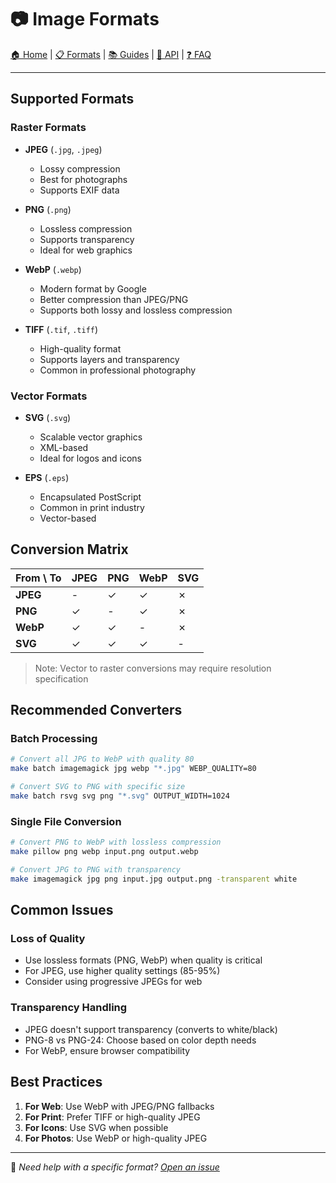 # 📷 Image Formats

[🏠 Home](../index.md) | [📋 Formats](../formats/) | [📚 Guides](../guides/) | [🔧 API](../api/) | [❓ FAQ](../FAQ.md)

---

## Supported Formats

### Raster Formats
- **JPEG** (`.jpg`, `.jpeg`)
  - Lossy compression
  - Best for photographs
  - Supports EXIF data

- **PNG** (`.png`)
  - Lossless compression
  - Supports transparency
  - Ideal for web graphics

- **WebP** (`.webp`)
  - Modern format by Google
  - Better compression than JPEG/PNG
  - Supports both lossy and lossless compression

- **TIFF** (`.tif`, `.tiff`)
  - High-quality format
  - Supports layers and transparency
  - Common in professional photography

### Vector Formats
- **SVG** (`.svg`)
  - Scalable vector graphics
  - XML-based
  - Ideal for logos and icons

- **EPS** (`.eps`)
  - Encapsulated PostScript
  - Common in print industry
  - Vector-based

## Conversion Matrix

| From \ To | JPEG | PNG  | WebP | SVG  |
|-----------|------|------|------|------|
| **JPEG**  | -    | ✓    | ✓    | ✗    |
| **PNG**   | ✓    | -    | ✓    | ✗    |
| **WebP**  | ✓    | ✓    | -    | ✗    |
| **SVG**   | ✓    | ✓    | ✓    | -    |

> Note: Vector to raster conversions may require resolution specification

## Recommended Converters

### Batch Processing
```bash
# Convert all JPG to WebP with quality 80
make batch imagemagick jpg webp "*.jpg" WEBP_QUALITY=80

# Convert SVG to PNG with specific size
make batch rsvg svg png "*.svg" OUTPUT_WIDTH=1024
```

### Single File Conversion
```bash
# Convert PNG to WebP with lossless compression
make pillow png webp input.png output.webp

# Convert JPG to PNG with transparency
make imagemagick jpg png input.jpg output.png -transparent white
```

## Common Issues

### Loss of Quality
- Use lossless formats (PNG, WebP) when quality is critical
- For JPEG, use higher quality settings (85-95%)
- Consider using progressive JPEGs for web

### Transparency Handling
- JPEG doesn't support transparency (converts to white/black)
- PNG-8 vs PNG-24: Choose based on color depth needs
- For WebP, ensure browser compatibility

## Best Practices

1. **For Web**: Use WebP with JPEG/PNG fallbacks
2. **For Print**: Prefer TIFF or high-quality JPEG
3. **For Icons**: Use SVG when possible
4. **For Photos**: Use WebP or high-quality JPEG

---

📝 *Need help with a specific format? [Open an issue](https://github.com/yourusername/universal-file-converter/issues)*

